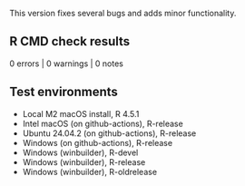This version fixes several bugs and adds minor functionality.

## R CMD check results

0 errors | 0 warnings | 0 notes

## Test environments

* Local M2 macOS install, R 4.5.1
* Intel macOS (on github-actions), R-release
* Ubuntu 24.04.2 (on github-actions), R-release
* Windows (on github-actions), R-release
* Windows (winbuilder), R-devel
* Windows (winbuilder), R-release
* Windows (winbuilder), R-oldrelease
